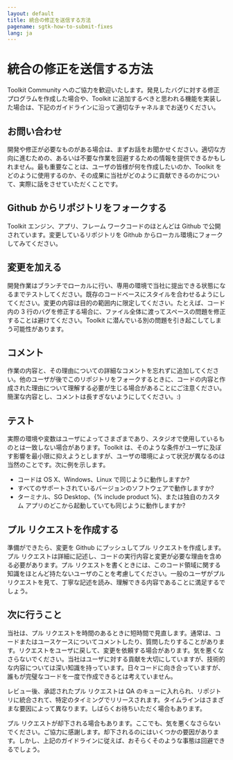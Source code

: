 ```yaml
---
layout: default
title: 統合の修正を送信する方法
pagename: sgtk-how-to-submit-fixes
lang: ja
---
```


# 統合の修正を送信する方法

Toolkit Community へのご協力を歓迎いたします。発見したバグに対する修正プログラムを作成した場合や、Toolkit に追加するべきと思われる機能を実装した場合は、下記のガイドラインに沿って適切なチャネルまでお送りください。

## お問い合わせ

開発や修正が必要なものがある場合は、まずお話をお聞かせください。適切な方向に進むための、あるいは不要な作業を回避するための情報を提供できるかもしれません。最も重要なことは、ユーザの皆様が何を作成したいのか、Toolkit をどのように使用するのか、その成果に当社がどのように貢献できるのかについて、実際に話をさせていただくことです。

## Github からリポジトリをフォークする

Toolkit エンジン、アプリ、フレーム ワークコードのほとんどは Github で公開されています。変更しているリポジトリを Github からローカル環境にフォークしてみてください。

## 変更を加える

開発作業はブランチでローカルに行い、専用の環境で当社に提出できる状態になるまでテストしてください。既存のコードベースにスタイルを合わせるようにしてください。変更の内容は目的の範囲内に限定してください。たとえば、コード内の 3 行のバグを修正する場合に、ファイル全体に渡ってスペースの問題を修正することは避けてください。Toolkit に潜んでいる別の問題を引き起こしてしまう可能性があります。

## コメント

作業の内容と、その理由についての詳細なコメントを忘れずに追加してください。他のユーザが後でこのリポジトリをフォークするときに、コードの内容と作成された理由について理解する必要が生じる場合があることにご注意ください。簡潔な内容とし、コメントは長すぎないようにしてください。:)

## テスト

実際の環境や変数はユーザによってさまざまであり、スタジオで使用しているものとは一致しない場合があります。Toolkit は、そのような条件がユーザに及ぼす影響を最小限に抑えようとしますが、ユーザの環境によって状況が異なるのは当然のことです。次に例を示します。

- コードは OS X、Windows、Linux で同じように動作しますか?
- すべてのサポートされているバージョンのソフトウェアで動作しますか?
- ターミナル、SG Desktop、{% include product %}、または独自のカスタム アプリのどこから起動していても同じように動作しますか?

## プル リクエストを作成する 

準備ができたら、変更を Github にプッシュしてプル リクエストを作成します。プル リクエストは詳細に記述し、コードの実行内容と変更が必要な理由を含める必要があります。プル リクエストを書くときには、このコード領域に関する知識をほとんど持たないユーザのことを考慮してください。一般のユーザがプル リクエストを見て、丁寧な記述を読み、理解できる内容であることに満足するでしょう。

## 次に行うこと

当社は、プル リクエストを時間のあるときに短時間で見直します。通常は、コードまたはユースケースについてコメントしたり、質問したりすることがあります。リクエストをユーザに戻して、変更を依頼する場合があります。気を悪くなさらないでください。当社はユーザに対する貢献を大切にしていますが、技術的な内容については深い知識を持っています。日々コードに向き合っていますが、誰もが完璧なコードを一度で作成できるとは考えていません。

レビュー後、承認されたプル リクエストは QA のキューに入れられ、リポジトリに統合されて、特定のタイミングでリリースされます。タイムラインはさまざまな要因によって異なります。しばらくお待ちいただく場合もあります。

プル リクエストが却下される場合もあります。ここでも、気を悪くなさらないでください。ご協力に感謝します。却下されるのにはいくつかの要因があります。しかし、上記のガイドラインに従えば、おそらくそのような事態は回避できるでしょう。
